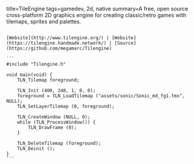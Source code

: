title=TileEngine
tags=gamedev, 2d, native
summary=A free, open source cross-platform 2D graphics engine for creating classic/retro games with tilemaps, sprites and palettes. 
~~~~~~

[Website](http://www.tilengine.org/) | [Website](https://tilengine.handmade.network/) | [Source](https://github.com/megamarc/Tilengine)

```
#include "Tilengine.h"

void main(void) {
    TLN_Tilemap foreground;

    TLN_Init (400, 240, 1, 0, 0);
    foreground = TLN_LoadTilemap ("assets/sonic/Sonic_md_fg1.tmx", NULL);
    TLN_SetLayerTilemap (0, foreground);

    TLN_CreateWindow (NULL, 0);
    while (TLN_ProcessWindow()) {
        TLN_DrawFrame (0);
    }

    TLN_DeleteTilemap (foreground);
    TLN_Deinit ();
}
```
